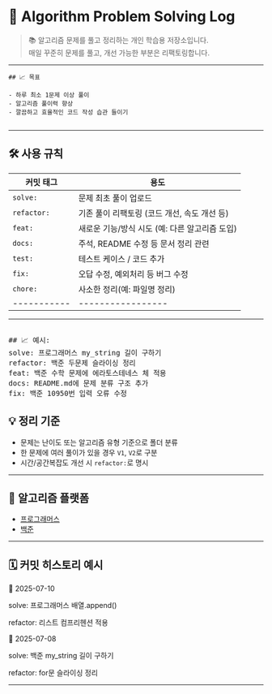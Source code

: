 # 🧠 Algorithm Problem Solving Log

> 📚 알고리즘 문제를 풀고 정리하는 개인 학습용 저장소입니다.  
> 매일 꾸준히 문제를 풀고, 개선 가능한 부분은 리팩토링합니다.

---

```
## 📈 목표

- 하루 최소 1문제 이상 풀이  
- 알고리즘 풀이력 향상  
- 깔끔하고 효율적인 코드 작성 습관 들이기  
  
```

---

## 🛠️ 사용 규칙

| 커밋 태그 | 용도 |
|-----------|------|
| `solve:` | 문제 최초 풀이 업로드 |
| `refactor:` | 기존 풀이 리팩토링 (코드 개선, 속도 개선 등) |
| `feat:` | 새로운 기능/방식 시도 (예: 다른 알고리즘 도입) |
| `docs:` | 주석, README 수정 등 문서 정리 관련 |
| `test:` | 테스트 케이스 / 코드 추가 |
| `fix:` | 오답 수정, 예외처리 등 버그 수정 |
| `chore:`    | 사소한 정리(예: 파일명 정리) |
| ----------- | ----------------- |


---

<pre> 
## 📈 예시:
solve: 프로그래머스 my_string 길이 구하기  
refactor: 백준 두문제 슬라이싱 정리  
feat: 백준 수학 문제에 에라토스테네스 체 적용  
docs: README.md에 문제 분류 구조 추가  
fix: 백준 10950번 입력 오류 수정  
</pre>


## 💡 정리 기준

- 문제는 난이도 또는 알고리즘 유형 기준으로 폴더 분류  
- 한 문제에 여러 풀이가 있을 경우 `V1`, `V2`로 구분  
- 시간/공간복잡도 개선 시 `refactor:`로 명시  

---

## 🧩 알고리즘 플랫폼

- [프로그래머스](https://programmers.co.kr/)
- [백준](https://www.acmicpc.net/)

---

## 🗓️ 커밋 히스토리 예시

📅 2025-07-10

solve: 프로그래머스 배열.append()  

refactor: 리스트 컴프리헨션 적용  

📅 2025-07-08

solve: 백준 my_string 길이 구하기  

refactor: for문 슬라이싱 정리  

---

